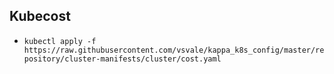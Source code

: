 ## Kubecost
- `kubectl apply -f https://raw.githubusercontent.com/vsvale/kappa_k8s_config/master/repository/cluster-manifests/cluster/cost.yaml`